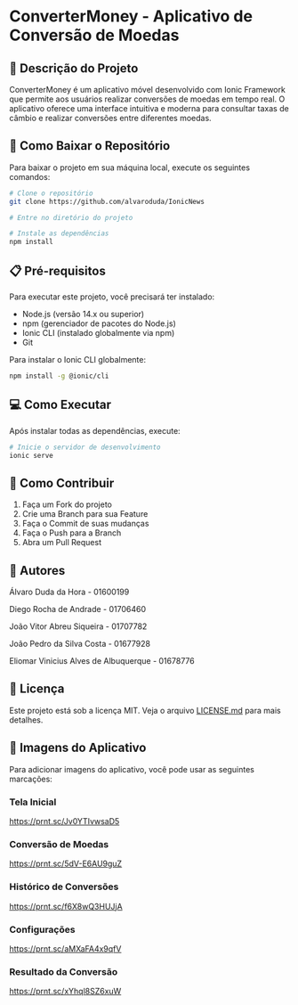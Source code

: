 # ConverterMoney - Aplicativo de Conversão de Moedas

## 📱 Descrição do Projeto
ConverterMoney é um aplicativo móvel desenvolvido com Ionic Framework que permite aos usuários realizar conversões de moedas em tempo real.
O aplicativo oferece uma interface intuitiva e moderna para consultar taxas de câmbio e realizar conversões entre diferentes moedas.

## 🚀 Como Baixar o Repositório
Para baixar o projeto em sua máquina local, execute os seguintes comandos:

```bash
# Clone o repositório
git clone https://github.com/alvaroduda/IonicNews

# Entre no diretório do projeto

# Instale as dependências
npm install
```

## 📋 Pré-requisitos
Para executar este projeto, você precisará ter instalado:

- Node.js (versão 14.x ou superior)
- npm (gerenciador de pacotes do Node.js)
- Ionic CLI (instalado globalmente via npm)
- Git

Para instalar o Ionic CLI globalmente:
```bash
npm install -g @ionic/cli
```

## 💻 Como Executar
Após instalar todas as dependências, execute:

```bash
# Inicie o servidor de desenvolvimento
ionic serve
```

## 🤝 Como Contribuir
1. Faça um Fork do projeto
2. Crie uma Branch para sua Feature
3. Faça o Commit de suas mudanças 
4. Faça o Push para a Branch
5. Abra um Pull Request

## 👥 Autores

Álvaro Duda da Hora - 01600199
  
Diego Rocha de Andrade - 01706460
  
João Vitor Abreu Siqueira - 01707782
  
João Pedro da Silva Costa - 01677928
  
Eliomar Vinicius Alves de Albuquerque - 01678776

## 📄 Licença
Este projeto está sob a licença MIT. Veja o arquivo [LICENSE.md](LICENSE.md) para mais detalhes.

## 📸 Imagens do Aplicativo

Para adicionar imagens do aplicativo, você pode usar as seguintes marcações:


### Tela Inicial
https://prnt.sc/Jv0YTIvwsaD5

### Conversão de Moedas
https://prnt.sc/5dV-E6AU9guZ

### Histórico de Conversões
https://prnt.sc/f6X8wQ3HUJjA

### Configurações
https://prnt.sc/aMXaFA4x9qfV

### Resultado da Conversão
https://prnt.sc/xYhql8SZ6xuW

